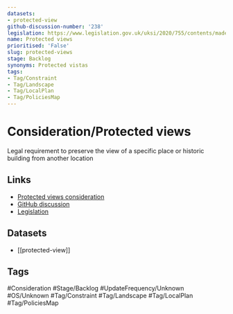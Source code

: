 ```yaml
---
datasets:
- protected-view
github-discussion-number: '238'
legislation: https://www.legislation.gov.uk/uksi/2020/755/contents/made
name: Protected views
prioritised: 'False'
slug: protected-views
stage: Backlog
synonyms: Protected vistas
tags:
- Tag/Constraint
- Tag/Landscape
- Tag/LocalPlan
- Tag/PoliciesMap
---
```


# Consideration/Protected views

Legal requirement to preserve the view of a specific place or historic building from another location

## Links

* [Protected views consideration](https://design.planning.data.gov.uk/planning-consideration/protected-views)
* [GitHub discussion](https://github.com/digital-land/data-standards-backlog/discussions/238)
* [Legislation](https://www.legislation.gov.uk/uksi/2020/755/contents/made)

## Datasets

* [[protected-view]]

## Tags

#Consideration #Stage/Backlog #UpdateFrequency/Unknown #OS/Unknown #Tag/Constraint #Tag/Landscape #Tag/LocalPlan #Tag/PoliciesMap
